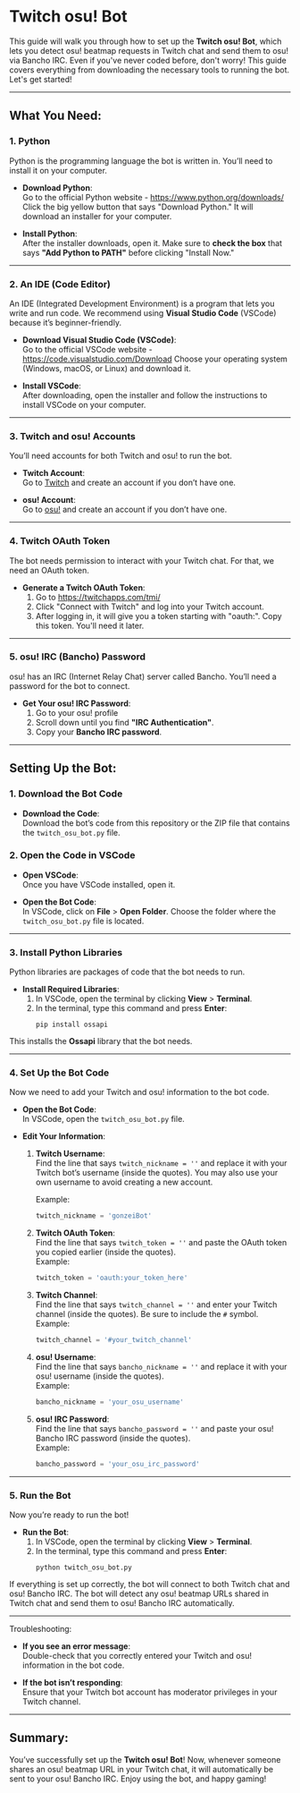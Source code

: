 
# Twitch osu! Bot

This guide will walk you through how to set up the **Twitch osu! Bot**, which lets you detect osu! beatmap requests in Twitch chat and send them to osu! via Bancho IRC. Even if you've never coded before, don't worry! This guide covers everything from downloading the necessary tools to running the bot. Let's get started!

---

## What You Need:

### 1. **Python**  
Python is the programming language the bot is written in. You’ll need to install it on your computer.

- **Download Python**:  
  Go to the official Python website - https://www.python.org/downloads/
  Click the big yellow button that says "Download Python." It will download an installer for your computer.

- **Install Python**:  
  After the installer downloads, open it. Make sure to **check the box** that says **"Add Python to PATH"** before clicking "Install Now."

---

### 2. **An IDE (Code Editor)**  
An IDE (Integrated Development Environment) is a program that lets you write and run code. We recommend using **Visual Studio Code** (VSCode) because it’s beginner-friendly.

- **Download Visual Studio Code (VSCode)**:  
  Go to the official VSCode website - https://code.visualstudio.com/Download
  Choose your operating system (Windows, macOS, or Linux) and download it.

- **Install VSCode**:  
  After downloading, open the installer and follow the instructions to install VSCode on your computer.

---

### 3. **Twitch and osu! Accounts**  
You’ll need accounts for both Twitch and osu! to run the bot.

- **Twitch Account**:  
  Go to [Twitch](https://www.twitch.tv/) and create an account if you don’t have one.

- **osu! Account**:  
  Go to [osu!](https://osu.ppy.sh/home) and create an account if you don’t have one.

---

### 4. **Twitch OAuth Token**  
The bot needs permission to interact with your Twitch chat. For that, we need an OAuth token.

- **Generate a Twitch OAuth Token**:  
  1. Go to https://twitchapps.com/tmi/ 
  2. Click "Connect with Twitch" and log into your Twitch account.  
  3. After logging in, it will give you a token starting with "oauth:". Copy this token. You'll need it later.

---

### 5. **osu! IRC (Bancho) Password**  
osu! has an IRC (Internet Relay Chat) server called Bancho. You’ll need a password for the bot to connect.

- **Get Your osu! IRC Password**:  
  1. Go to your osu! profile   
  2. Scroll down until you find **"IRC Authentication"**.
  3. Copy your **Bancho IRC password**.

---

## Setting Up the Bot:

### 1. **Download the Bot Code**

- **Download the Code**:  
  Download the bot’s code from this repository or the ZIP file that contains the `twitch_osu_bot.py` file. 

### 2. **Open the Code in VSCode**

- **Open VSCode**:  
  Once you have VSCode installed, open it.

- **Open the Bot Code**:  
  In VSCode, click on **File** > **Open Folder**. Choose the folder where the `twitch_osu_bot.py` file is located.

---

### 3. **Install Python Libraries**

Python libraries are packages of code that the bot needs to run.

- **Install Required Libraries**:  
  1. In VSCode, open the terminal by clicking **View** > **Terminal**.
  2. In the terminal, type this command and press **Enter**:
     ```
     pip install ossapi
     ```

This installs the **Ossapi** library that the bot needs.

---

### 4. **Set Up the Bot Code**

Now we need to add your Twitch and osu! information to the bot code.

- **Open the Bot Code**:  
  In VSCode, open the `twitch_osu_bot.py` file.

- **Edit Your Information**:
  1. **Twitch Username**:  
     Find the line that says `twitch_nickname = ''` and replace it with your Twitch bot’s username (inside the quotes). You may also use your own username to avoid creating a new account.

     Example:  
     ```python
     twitch_nickname = 'gonzeiBot'
     ```

  2. **Twitch OAuth Token**:  
     Find the line that says `twitch_token = ''` and paste the OAuth token you copied earlier (inside the quotes).  
     Example:  
     ```python
     twitch_token = 'oauth:your_token_here'
     ```

  3. **Twitch Channel**:  
     Find the line that says `twitch_channel = ''` and enter your Twitch channel (inside the quotes). Be sure to include the `#` symbol.  
     Example:  
     ```python
     twitch_channel = '#your_twitch_channel'
     ```

  4. **osu! Username**:  
     Find the line that says `bancho_nickname = ''` and replace it with your osu! username (inside the quotes).  
     Example:  
     ```python
     bancho_nickname = 'your_osu_username'
     ```

  5. **osu! IRC Password**:  
     Find the line that says `bancho_password = ''` and paste your osu! Bancho IRC password (inside the quotes).  
     Example:  
     ```python
     bancho_password = 'your_osu_irc_password'
     ```

---

### 5. **Run the Bot**

Now you’re ready to run the bot!

- **Run the Bot**:
  1. In VSCode, open the terminal by clicking **View** > **Terminal**.
  2. In the terminal, type this command and press **Enter**:
     ```
     python twitch_osu_bot.py
     ```

If everything is set up correctly, the bot will connect to both Twitch chat and osu! Bancho IRC. The bot will detect any osu! beatmap URLs shared in Twitch chat and send them to osu! Bancho IRC automatically.

---

Troubleshooting:

- **If you see an error message**:  
  Double-check that you correctly entered your Twitch and osu! information in the bot code.
  
- **If the bot isn’t responding**:  
  Ensure that your Twitch bot account has moderator privileges in your Twitch channel.

---

## Summary:

You’ve successfully set up the **Twitch osu! Bot**! Now, whenever someone shares an osu! beatmap URL in your Twitch chat, it will automatically be sent to your osu! Bancho IRC. Enjoy using the bot, and happy gaming!